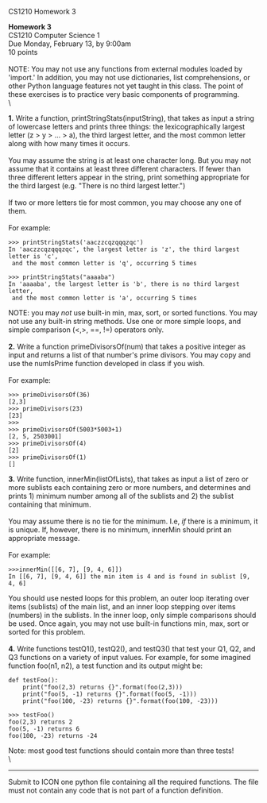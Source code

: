 CS1210 Homework 3

**Homework 3**\
CS1210 Computer Science 1\
Due Monday, February 13, by 9:00am\
10 points\
\
NOTE: You may not use any functions from external modules loaded by
\'import.\' In addition, you may not use dictionaries, list
comprehensions, or other Python language features not yet taught in this
class. The point of these exercises is to practice very basic components
of programming.\
\

**1.** Write a function, printStringStats(inputString), that takes as
input a string of lowercase letters and prints three things: the
lexicographically largest letter (z \> y \> \... \> a), the third
largest letter, and the most common letter along with how many times it
occurs.\
\
You may assume the string is at least one character long. But you may
not assume that it contains at least three different characters. If
fewer than three different letters appear in the string, print something
appropriate for the third largest (e.g. \"There is no third largest
letter.\")\
\
If two or more letters tie for most common, you may choose any one of
them.\
\
For example:

    >>> printStringStats('aaczzcqzqqqzqc')
    In 'aaczzcqzqqqzqc', the largest letter is 'z', the third largest letter is 'c',
     and the most common letter is 'q', occurring 5 times

    >>> printStringStats("aaaaba")
    In 'aaaaba', the largest letter is 'b', there is no third largest letter,
     and the most common letter is 'a', occurring 5 times
       

NOTE: you may *not* use built-in min, max, sort, or sorted functions.
You may not use any built-in string methods. Use one or more simple
loops, and simple comparison (\<,\>, ==, !=) operators only.\
\
**2.** Write a function primeDivisorsOf(num) that takes a positive
integer as input and returns a list of that number\'s prime divisors.
You may copy and use the numIsPrime function developed in class if you
wish.\
\
For example:

    >>> primeDivisorsOf(36)
    [2,3]
    >>> primeDivisors(23)
    [23]
    >>> 
    >>> primeDivisorsOf(5003*5003+1)
    [2, 5, 2503001]
    >>> primeDivisorsOf(4)
    [2]
    >>> primeDivisorsOf(1)
    []

**3.** Write function, innerMin(listOfLists), that takes as input a list
of zero or more sublists each containing zero or more numbers, and
determines and prints 1) minimum number among all of the sublists and 2)
the sublist containing that minimum.\
\
You may assume there is no tie for the minimum. I.e, *if* there is a
minimum, it is unique. If, however, there is no minimum, innerMin should
print an appropriate message.\
\
For example:

    >>>innerMin([[6, 7], [9, 4, 6]])
    In [[6, 7], [9, 4, 6]] the min item is 4 and is found in sublist [9, 4, 6]

You should use nested loops for this problem, an outer loop iterating
over items (sublists) of the main list, and an inner loop stepping over
items (numbers) in the sublists. In the inner loop, only simple
comparisons should be used. Once again, you may not use built-in
functions min, max, sort or sorted for this problem.\
\
**4.** Write functions testQ1(), testQ2(), and testQ3() that test your
Q1, Q2, and Q3 functions on a variety of input values. For example, for
some imagined function foo(n1, n2), a test function and its output might
be:

    def testFoo():
        print("foo(2,3) returns {}".format(foo(2,3)))
        print("foo(5, -1) returns {}".format(foo(5, -1)))
        print("foo(100, -23) returns {}".format(foo(100, -23)))

    >>> testFoo()
    foo(2,3) returns 2
    foo(5, -1) returns 6
    foo(100, -23) returns -24

Note: most good test functions should contain more than three tests!\
\

------------------------------------------------------------------------

Submit to ICON one python file containing all the required functions.
The file must not contain any code that is not part of a function
definition.
